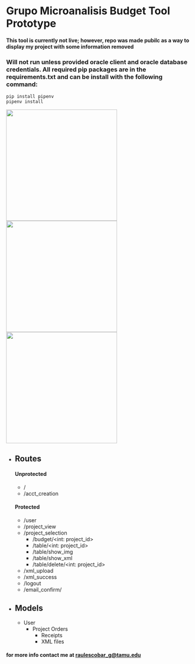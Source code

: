 # Grupo Microanalisis Budget Tool Prototype
#### This tool is currently not live; however, repo was made pubilc as a way to display my project with some information removed
### Will not run unless provided oracle client and oracle database credentials. All required pip packages are in the requirements.txt and can be install with the following command:
```
pip install pipenv
pipenv install
````

<img src="https://github.com/raulescobar-g/manalisis_webapp_prototype/blob/main/website/static/logi.png?raw=true" width=300/>
<img src="https://github.com/raulescobar-g/manalisis_webapp_prototype/blob/main/website/static/acct.png?raw=true" width=300 />
<img src="https://github.com/raulescobar-g/manalisis_webapp_prototype/blob/main/website/static/idx.png?raw=true" width=300 />


 - ## Routes
    #### Unprotected
    - /
    - /acct_creation
    #### Protected
    - /user
    - /project_view
    - /project_selection
        - /budget/<int: project_id>
        - /table/<int: project_id>
        - /table/show_img
        - /table/show_xml
        - /table/delete/<int: project_id>
    - /xml_upload
    - /xml_success
    - /logout
    - /email_confirm/<token>

- ## Models
    - User 
        - Project Orders
            - Receipts
            - XML files

#### for more info contact me at raulescobar_g@tamu.edu








